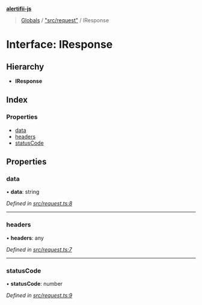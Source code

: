 **[alertifii-js](../README.md)**

> [Globals](../globals.md) / ["src/request"](../modules/_src_request_.md) / IResponse

# Interface: IResponse

## Hierarchy

* **IResponse**

## Index

### Properties

* [data](_src_request_.iresponse.md#data)
* [headers](_src_request_.iresponse.md#headers)
* [statusCode](_src_request_.iresponse.md#statuscode)

## Properties

### data

•  **data**: string

*Defined in [src/request.ts:8](https://github.com/PagerTree/alertifii-js/blob/5b5d650/src/request.ts#L8)*

___

### headers

•  **headers**: any

*Defined in [src/request.ts:7](https://github.com/PagerTree/alertifii-js/blob/5b5d650/src/request.ts#L7)*

___

### statusCode

•  **statusCode**: number

*Defined in [src/request.ts:9](https://github.com/PagerTree/alertifii-js/blob/5b5d650/src/request.ts#L9)*
